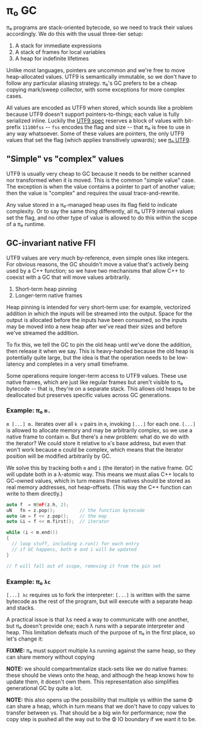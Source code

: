 # π₀ GC
π₀ programs are stack-oriented bytecode, so we need to track their values accordingly. We do this with the usual three-tier setup:

1. A stack for immediate expressions
2. A stack of frames for local variables
3. A heap for indefinite lifetimes

Unlike most languages, pointers are uncommon and we're free to move heap-allocated values. UTF9 is semantically immutable, so we don't have to follow any particular aliasing strategy. π₀'s GC prefers to be a cheap copying mark/sweep collector, with some exceptions for more complex cases.

All values are encoded as UTF9 when stored, which sounds like a problem because UTF9 doesn't support pointers-to-things; each value is fully serialized inline. Luckily the [UTF9 spec](utf9.md) reserves a block of values with bit-prefix `11100fss` -- `fss` encodes the flag and size -- that π₀ is free to use in any way whatsoever. Some of these values are pointers, the only UTF9 values that set the flag (which applies transitively upwards); see [π₀ UTF9](pi0-utf9.md).


## "Simple" vs "complex" values
UTF9 is usually very cheap to GC because it needs to be neither scanned nor transformed when it is moved. This is the common "simple value" case. The exception is when the value contains a pointer to part of another value; then the value is "complex" and requires the usual trace-and-rewrite.

Any value stored in a π₀-managed heap uses its flag field to indicate complexity. Or to say the same thing differently, all π₀ UTF9 internal values set the flag, and no other type of value is allowed to do this within the scope of a π₀ runtime.


## GC-invariant native FFI
UTF9 values are very much by-reference, even simple ones like integers. For obvious reasons, the GC shouldn't move a value that's actively being used by a C++ function; so we have two mechanisms that allow C++ to coexist with a GC that will move values arbitrarily.

1. Short-term heap pinning
2. Longer-term native frames

Heap pinning is intended for very short-term use: for example, vectorized addition in which the inputs will be streamed into the output. Space for the output is allocated before the inputs have been consumed, so the inputs may be moved into a new heap after we've read their sizes and before we've streamed the addition.

To fix this, we tell the GC to pin the old heap until we've done the addition, then release it when we say. This is heavy-handed because the old heap is potentially quite large, but the idea is that the operation needs to be low-latency and completes in a very small timeframe.

Some operations require longer-term access to UTF9 values. These use native frames, which are just like regular frames but aren't visible to π₀ bytecode -- that is, they're on a separate stack. This allows old heaps to be deallocated but preserves specific values across GC generations.


### Example: π₀ `m.`
`m [...] m.` iterates over all `k v` pairs in `m`, invoking `[...]` for each one. `[...]` is allowed to allocate memory and may be arbitrarily complex, so we use a native frame to contain `m`. But there's a new problem: what do we do with the iterator? We could store it relative to `m`'s base address, but even that won't work because `m` could be complex, which means that the iterator position will be modified arbitrarily by GC.

We solve this by tracking both `m` and `i` (the iterator) in the native frame. GC will update both in a λ-atomic way. This means we must alias C++ locals to GC-owned values, which in turn means these natives should be stored as real memory addresses, not heap-offsets. (This way the C++ function can write to them directly.)

```cpp
auto f  = π0nF(z.h, 2);
uN   fn = z.pop();         // the function bytecode
auto &m = f << z.pop();    // the map
auto &i = f << m.first();  // iterator

while (i < m.end())
{
  // loop stuff, including z.run() for each entry
  // if GC happens, both m and i will be updated
}

// f will fall out of scope, removing it from the pin set
```


### Example: π₀ `λc`
`[...] λc` requires us to fork the interpreter: `[...]` is written with the same bytecode as the rest of the program, but will execute with a separate heap and stacks.

A practical issue is that λs need a way to communicate with one another, but π₀ doesn't provide one; each λ runs with a separate interpreter and heap. This limitation defeats much of the purpose of π₀ in the first place, so let's change it:

**FIXME:** π₀ must support multiple λs running against the same heap, so they can share memory without copying

**NOTE:** we should compartmentalize stack-sets like we do native frames: these should be views onto the heap, and although the heap knows how to update them, it doesn't own them. This representation also simplifies generational GC by quite a lot.

**NOTE:** this also opens up the possibility that multiple γs within the same Φ can share a heap, which in turn means that we don't have to copy values to transfer between γs. That should be a big win for performance; now the copy step is pushed all the way out to the Φ IO boundary if we want it to be.
